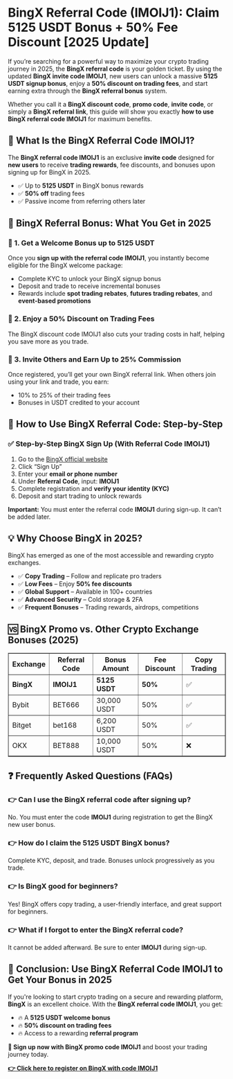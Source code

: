 <h1>BingX Referral Code (IMOIJ1): Claim 5125 USDT Bonus + 50% Fee Discount [2025 Update]</h1>

  <p>If you’re searching for a powerful way to maximize your crypto trading journey in 2025, the <strong>BingX referral code</strong> is your golden ticket. By using the updated <strong>BingX invite code IMOIJ1</strong>, new users can unlock a massive <strong>5125 USDT signup bonus</strong>, enjoy a <strong>50% discount on trading fees</strong>, and start earning extra through the <strong>BingX referral bonus</strong> system.</p>

  <p>Whether you call it a <strong>BingX discount code</strong>, <strong>promo code</strong>, <strong>invite code</strong>, or simply a <strong>BingX referral link</strong>, this guide will show you exactly <strong>how to use BingX referral code IMOIJ1</strong> for maximum benefits.</p>

  <h2>🔑 What Is the BingX Referral Code IMOIJ1?</h2>
  <p>The <strong>BingX referral code IMOIJ1</strong> is an exclusive <strong>invite code</strong> designed for <strong>new users</strong> to receive <strong>trading rewards</strong>, fee discounts, and bonuses upon signing up for BingX in 2025.</p>
  <ul>
    <li>✅ Up to <strong>5125 USDT</strong> in BingX bonus rewards</li>
    <li>✅ <strong>50% off</strong> trading fees</li>
    <li>✅ Passive income from referring others later</li>
  </ul>

  <h2>🎁 BingX Referral Bonus: What You Get in 2025</h2>

  <h3>🚀 1. Get a Welcome Bonus up to <strong>5125 USDT</strong></h3>
  <p>Once you <strong>sign up with the referral code IMOIJ1</strong>, you instantly become eligible for the BingX welcome package:</p>
  <ul>
    <li>Complete KYC to unlock your BingX signup bonus</li>
    <li>Deposit and trade to receive incremental bonuses</li>
    <li>Rewards include <strong>spot trading rebates</strong>, <strong>futures trading rebates</strong>, and <strong>event-based promotions</strong></li>
  </ul>

  <h3>💸 2. Enjoy a <strong>50% Discount on Trading Fees</strong></h3>
  <p>The BingX discount code IMOIJ1 also cuts your trading costs in half, helping you save more as you trade.</p>

  <h3>👥 3. Invite Others and Earn Up to <strong>25% Commission</strong></h3>
  <p>Once registered, you’ll get your own BingX referral link. When others join using your link and trade, you earn:</p>
  <ul>
    <li>10% to 25% of their trading fees</li>
    <li>Bonuses in USDT credited to your account</li>
  </ul>

  <h2>📝 How to Use BingX Referral Code: Step-by-Step</h2>

  <h3>✅ Step-by-Step BingX Sign Up (With Referral Code IMOIJ1)</h3>
  <ol>
    <li>Go to the <a href="https://bingx.com/invite/IMOIJ1" target="_blank" rel="noopener">BingX official website</a></li>
    <li>Click “Sign Up”</li>
    <li>Enter your <strong>email or phone number</strong></li>
    <li>Under <strong>Referral Code</strong>, input: <strong>IMOIJ1</strong></li>
    <li>Complete registration and <strong>verify your identity (KYC)</strong></li>
    <li>Deposit and start trading to unlock rewards</li>
  </ol>
  <p><strong>Important:</strong> You must enter the referral code <strong>IMOIJ1</strong> during sign-up. It can’t be added later.</p>

  <h2>💡 Why Choose BingX in 2025?</h2>
  <p>BingX has emerged as one of the most accessible and rewarding crypto exchanges.</p>
  <ul>
    <li>✅ <strong>Copy Trading</strong> – Follow and replicate pro traders</li>
    <li>✅ <strong>Low Fees</strong> – Enjoy <strong>50% fee discounts</strong></li>
    <li>✅ <strong>Global Support</strong> – Available in 100+ countries</li>
    <li>✅ <strong>Advanced Security</strong> – Cold storage & 2FA</li>
    <li>✅ <strong>Frequent Bonuses</strong> – Trading rewards, airdrops, competitions</li>
  </ul>

  <h2>🆚 BingX Promo vs. Other Crypto Exchange Bonuses (2025)</h2>
  <table border="1" cellpadding="8" cellspacing="0">
    <thead>
      <tr>
        <th>Exchange</th>
        <th>Referral Code</th>
        <th>Bonus Amount</th>
        <th>Fee Discount</th>
        <th>Copy Trading</th>
      </tr>
    </thead>
    <tbody>
      <tr>
        <td><strong>BingX</strong></td>
        <td><strong>IMOIJ1</strong></td>
        <td><strong>5125 USDT</strong></td>
        <td><strong>50%</strong></td>
        <td>✅</td>
      </tr>
      <tr>
        <td>Bybit</td>
        <td>BET666</td>
        <td>30,000 USDT</td>
        <td>50%</td>
        <td>✅</td>
      </tr>
      <tr>
        <td>Bitget</td>
        <td>bet168</td>
        <td>6,200 USDT</td>
        <td>50%</td>
        <td>✅</td>
      </tr>
      <tr>
        <td>OKX</td>
        <td>BET888</td>
        <td>10,000 USDT</td>
        <td>50%</td>
        <td>❌</td>
      </tr>
    </tbody>
  </table>

  <h2>❓ Frequently Asked Questions (FAQs)</h2>

  <h3>👉 Can I use the BingX referral code after signing up?</h3>
  <p>No. You must enter the code <strong>IMOIJ1</strong> during registration to get the BingX new user bonus.</p>

  <h3>👉 How do I claim the 5125 USDT BingX bonus?</h3>
  <p>Complete KYC, deposit, and trade. Bonuses unlock progressively as you trade.</p>

  <h3>👉 Is BingX good for beginners?</h3>
  <p>Yes! BingX offers copy trading, a user-friendly interface, and great support for beginners.</p>

  <h3>👉 What if I forgot to enter the BingX referral code?</h3>
  <p>It cannot be added afterward. Be sure to enter <strong>IMOIJ1</strong> during sign-up.</p>

  <h2>🎯 Conclusion: Use BingX Referral Code IMOIJ1 to Get Your Bonus in 2025</h2>
  <p>If you're looking to start crypto trading on a secure and rewarding platform, <strong>BingX</strong> is an excellent choice. With the <strong>BingX referral code IMOIJ1</strong>, you get:</p>
  <ul>
    <li>🔥 A <strong>5125 USDT welcome bonus</strong></li>
    <li>🔥 <strong>50% discount on trading fees</strong></li>
    <li>🔥 Access to a rewarding <strong>referral program</strong></li>
  </ul>
  <p><strong>🚀 Sign up now with BingX promo code IMOIJ1</strong> and boost your trading journey today.</p>
  <p><a href="https://bingx.com/invite/IMOIJ1" target="_blank" rel="noopener"><strong>👉 Click here to register on BingX with code IMOIJ1</strong></a></p>

</body>
</html>
